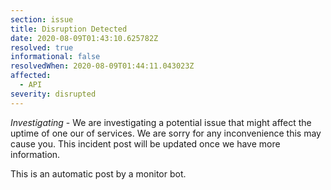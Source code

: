 ```yaml
---
section: issue
title: Disruption Detected
date: 2020-08-09T01:43:10.625782Z
resolved: true
informational: false
resolvedWhen: 2020-08-09T01:44:11.043023Z
affected:
  - API
severity: disrupted
---
```

*Investigating* - We are investigating a potential issue that might affect the uptime of one our of services. We are sorry for any inconvenience this may cause you. This incident post will be updated once we have more information.

This is an automatic post by a monitor bot.
        